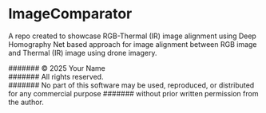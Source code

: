 # ImageComparator
A repo created to showcase RGB-Thermal (IR) image alignment using Deep Homography Net based approach for image alignment between RGB image and Thermal (IR) image using drone imagery.


####### © 2025 Your Name  
####### All rights reserved.  
####### No part of this software may be used, reproduced, or distributed for any commercial purpose 
####### without prior written permission from the author.
